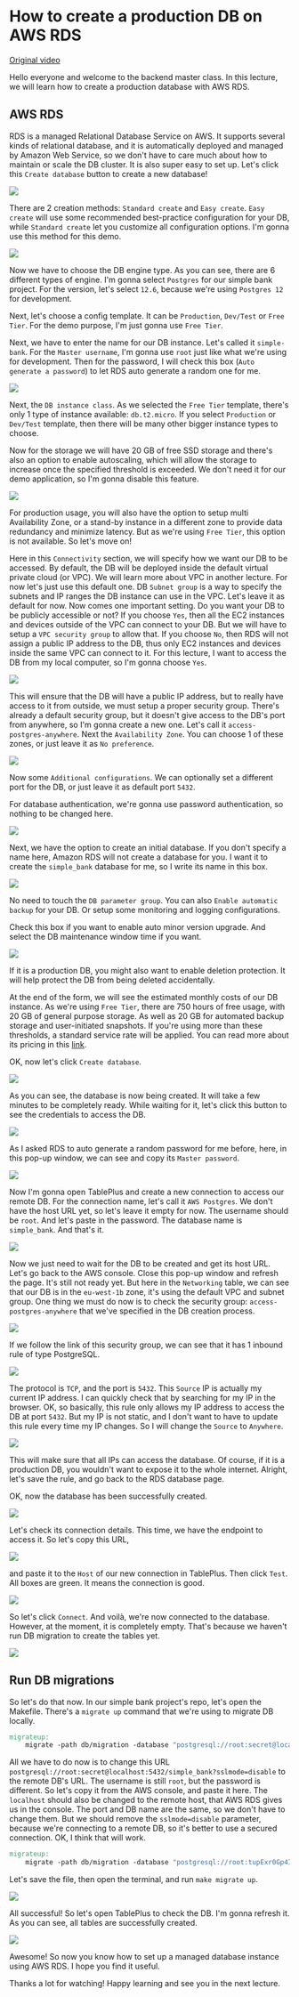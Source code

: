 # How to create a production DB on AWS RDS

[Original video](https://www.youtube.com/watch?v=0EaG3T4Q5fQ)

Hello everyone and welcome to the backend master class. In this lecture, we 
will learn how to create a production database with AWS RDS.

## AWS RDS

RDS is a managed Relational Database Service on AWS. It supports several kinds
of relational database, and it is automatically deployed and managed by 
Amazon Web Service, so we don't have to care much about how to maintain or 
scale the DB cluster. It is also super easy to set up. Let's click this 
`Create database` button to create a new database!

![](../images/part28/1.png)

There are 2 creation methods: `Standard create` and `Easy create`. `Easy 
create` will use some recommended best-practice configuration for your DB,
while `Standard create` let you customize all configuration options. I'm
gonna use this method for this demo.

![](../images/part28/2.png)

Now we have to choose the DB engine type. As you can see, there are 6 different
types of engine. I'm gonna select `Postgres` for our simple bank project. For
the version, let's select `12.6`, because we're using `Postgres 12` for 
development.

Next, let's choose a config template. It can be `Production`, `Dev/Test` or 
`Free Tier`. For the demo purpose, I'm just gonna use `Free Tier`.

Next, we have to enter the name for our DB instance. Let's called it 
`simple-bank`. For the `Master username`, I'm gonna use `root` just like 
what we're using for development. Then for the password, I will check this box
(`Auto generate a password`) to let RDS auto generate a random one for me.

![](../images/part28/3.png)

Next, the `DB instance class`. As we selected the `Free Tier` template, there's
only 1 type of instance available: `db.t2.micro`. If you select `Production`
or `Dev/Test` template, then there will be many other bigger instance types
to choose.

Now for the storage we will have 20 GB of free SSD storage and there's also 
an option to enable autoscaling, which will allow the storage to increase once
the specified threshold is exceeded. We don't need it for our demo application,
so I'm gonna disable this feature.

![](../images/part28/4.png)

For production usage, you will also have the option to setup multi 
Availability Zone, or a stand-by instance in a different zone to provide data
redundancy and minimize latency. But as we're using `Free Tier`, this option
is not available. So let's move on!

Here in this `Connectivity` section, we will specify how we want our DB to 
be accessed. By default, the DB will be deployed inside the default virtual
private cloud (or VPC). We will learn more about VPC in another lecture. For
now let's just use this default one. DB `Subnet group` is a way to specify the
subnets and IP ranges the DB instance can use in the VPC. Let's leave it as 
default for now. Now comes one important setting. Do you want your DB to be
publicly accessible or not? If you choose `Yes`, then all the EC2 instances 
and devices outside of the VPC can connect to your DB. But we will have to 
setup a `VPC security group` to allow that. If you choose `No`, then RDS 
will not assign a public IP address to the DB, thus only EC2 instances 
and devices inside the same VPC can connect to it. For this lecture, I want 
to access the DB from my local computer, so I'm gonna choose `Yes`.

![](../images/part28/5.png)

This will ensure that the DB will have a public IP address, but to really have 
access to it from outside, we must setup a proper security group. There's 
already a default security group, but it doesn't give access to the DB's port 
from anywhere, so I'm gonna create a new one. Let's call it 
`access-postgres-anywhere`. Next the `Availability Zone`. You can choose 1 of 
these zones, or just leave it as `No preference`.

![](../images/part28/6.png)

Now some `Additional configurations`. We can optionally set a different port
for the DB, or just leave it as default port `5432`.

For database authentication, we're gonna use password authentication, so 
nothing to be changed here.

![](../images/part28/7.png)

Next, we have the option to create an initial database. If you don't specify 
a name here, Amazon RDS will not create a database for you. I want it to
create the `simple_bank` database for me, so I write its name in this box.

![](../images/part28/8.png)

No need to touch the `DB parameter group`. You can also `Enable automatic 
backup` for your DB. Or setup some monitoring and logging configurations.

Check this box if you want to enable auto minor version upgrade. And select
the DB maintenance window time if you want.

![](../images/part28/9.png)

If it is a production DB, you might also want to enable deletion protection.
It will help protect the DB from being deleted accidentally.

At the end of the form, we will see the estimated monthly costs of our DB 
instance. As we're using `Free Tier`, there are 750 hours of free usage, with
20 GB of general purpose storage. As well as 20 GB for automated backup 
storage and user-initiated snapshots. If you're using more than these 
thresholds, a standard service rate will be applied. You can read more 
about its pricing in this [link](https://aws.amazon.com/rds/pricing/).

OK, now let's click `Create database`.

![](../images/part28/10.png)

As you can see, the database is now being created. It will take a few minutes
to be completely ready. While waiting for it, let's click this button to see 
the credentials to access the DB.

![](../images/part28/11.png)

As I asked RDS to auto generate a random password for me before, here, in this
pop-up window, we can see and copy its `Master password`.

![](../images/part28/12.png)

Now I'm gonna open TablePlus and create a new connection to access our remote
DB. For the connection name, let's call it `AWS Postgres`. We don't have the
host URL yet, so let's leave it empty for now. The username should be `root`.
And let's paste in the password. The database name is `simple_bank`. And 
that's it.

![](../images/part28/13.png)

Now we just need to wait for the DB to be created and get its host URL. Let's
go back to the AWS console. Close this pop-up window and refresh the page.
It's still not ready yet. But here in the `Networking` table, we can see that
our DB is in the `eu-west-1b` zone, it's using the default VPC and subnet
group. One thing we must do now is to check the security group: 
`access-postgres-anywhere` that we've specified in the DB creation process. 

![](../images/part28/14.png)

If we follow the link of this security group, we can see that it has 1 inbound 
rule of type PostgreSQL.

![](../images/part28/15.png)

The protocol is `TCP`, and the port is `5432`. This `Source` IP is actually my
current IP address. I can quickly check that by searching for my IP in the 
browser. OK, so basically, this rule only allows my IP address to access
the DB at port `5432`. But my IP is not static, and I don't want to have to 
update this rule every time my IP changes. So I will change the `Source` to
`Anywhere`.

![](../images/part28/16.png)

This will make sure that all IPs can access the database. Of course, if it
is a production DB, you wouldn't want to expose it to the whole internet. 
Alright, let's save the rule, and go back to the RDS database page.

OK, now the database has been successfully created. 

![](../images/part28/17.png)

Let's check its connection details. This time, we have the endpoint to access
it. So let's copy this URL,

![](../images/part28/18.png)

and paste it to the `Host` of our new connection in TablePlus. Then 
click `Test`. All boxes are green. It means the connection is good.

![](../images/part28/19.png)

So let's click `Connect`. And voilà, we're now connected to the database. 
However, at the moment, it is completely empty. That's because we haven't
run DB migration to create the tables yet.

![](../images/part28/20.png)

## Run DB migrations

So let's do that now. In our simple bank project's repo, let's open the
Makefile. There's a `migrate up` command that we're using to migrate DB 
locally.

```makefile
migrateup:
	migrate -path db/migration -database "postgresql://root:secret@localhost:5432/simple_bank?sslmode=disable" -verbose up
```

All we have to do now is to change this URL 
`postgresql://root:secret@localhost:5432/simple_bank?sslmode=disable` to 
the remote DB's URL. The username is still `root`, but the password is 
different. So let's copy it from the AWS console, and paste it here. The
`localhost` should also be changed to the remote host, that AWS RDS gives us
in the console. The port and DB name are the same, so we don't have to change
them. But we should remove the `sslmode=disable` parameter, because we're
connecting to a remote DB, so it's better to use a secured connection. OK, 
I think that will work.

```makefile
migrateup:
    migrate -path db/migration -database "postgresql://root:tupExr0Gp4In4Ww4WHKR@simple-bank.czutruo2pa5q.eu-west-1.rds.amazonaws.com:5432/simple_bank" -verbose up
```

Let's save the file, then open the terminal, and run `make migrate up`.

![](../images/part28/21.png)

All successful! So let's open TablePlus to check the DB. I'm gonna refresh
it. As you can see, all tables are successfully created.

![](../images/part28/22.png)

Awesome! So now you know how to set up a managed database instance using
AWS RDS. I hope you find it useful.

Thanks a lot for watching! Happy learning and see you in the next lecture.